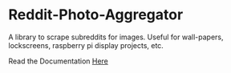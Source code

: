 # Reddit-Photo-Aggregator
A library to scrape subreddits for images. Useful for wall-papers, lockscreens, raspberry pi display projects, etc.

Read the Documentation [Here](https://hamolicious-reddit-photo-aggregator.readthedocs.io/en/latest/)

